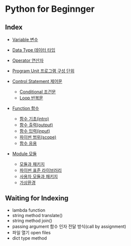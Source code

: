 # Python for Beginnger

## Index

- [Variable 변수](./variable.md)
- [Data Type 데이터 타입](./data_type.md)
- [Operator 연산자](./operator.md)
- [Program Unit 프로그램 구성 단위](./program_unit.md)

- [Control Statement 제어문](./control_statement/)
  - [Conditional 조건문](./control_statement/conditional_statement.md)
  - [Loop 반복문](./control_statement/loop_statement.md)
- [Function 함수](./function/)
  - [함수 기초(intro)](./function/function_intro.md)
  - [함수 출력(output)](./function/function_output.md)
  - [함수 입력(input)](./function/function_input.md)
  - [파이썬 범위(scope)](./function/python_scope.md)
  - [함수 응용](./function/function_usage.md)
- [Module 모듈](./module/)
  - [모듈과 패키지](./module/module_package.md)
  - [파이썬 표준 라이브러리](./module/python_standard_library.md)
  - [사용자 모듈과 패키지](./module/user_module_and_package.md)
  - [가상환경](./module/virtual_environment.md)

## Waiting for Indexing

- lambda function
- string method translate()
- string method join()
- passing argument 함수 인자 전달 방식(call by assignment)
- 파일 열기 open files
- dict type method